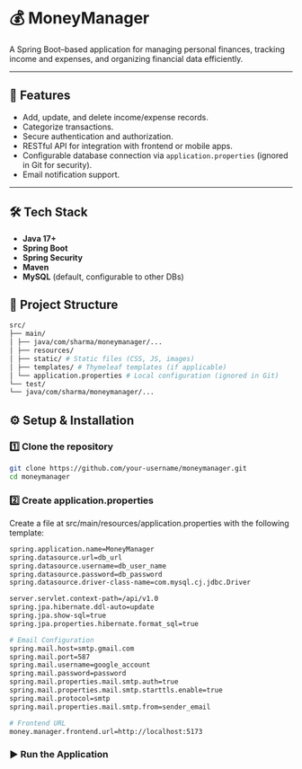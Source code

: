 # 💰 MoneyManager

A Spring Boot–based application for managing personal finances, tracking income and expenses, and organizing financial data efficiently.

---

## 🚀 Features
- Add, update, and delete income/expense records.
- Categorize transactions.
- Secure authentication and authorization.
- RESTful API for integration with frontend or mobile apps.
- Configurable database connection via `application.properties` (ignored in Git for security).
- Email notification support.

---

## 🛠 Tech Stack
- **Java 17+**
- **Spring Boot**
- **Spring Security**
- **Maven**
- **MySQL** (default, configurable to other DBs)

## 📂 Project Structure
```bash
src/
├── main/
│ ├── java/com/sharma/moneymanager/...
│ ├── resources/
│ ├── static/ # Static files (CSS, JS, images)
│ ├── templates/ # Thymeleaf templates (if applicable)
│ └── application.properties # Local configuration (ignored in Git)
└── test/
└── java/com/sharma/moneymanager/...
```

## ⚙️ Setup & Installation

### 1️⃣ Clone the repository
```bash
git clone https://github.com/your-username/moneymanager.git
cd moneymanager
```
### 2️⃣ Create application.properties
Create a file at src/main/resources/application.properties with the following template:
```bash
spring.application.name=MoneyManager
spring.datasource.url=db_url
spring.datasource.username=db_user_name
spring.datasource.password=db_password
spring.datasource.driver-class-name=com.mysql.cj.jdbc.Driver

server.servlet.context-path=/api/v1.0
spring.jpa.hibernate.ddl-auto=update
spring.jpa.show-sql=true
spring.jpa.properties.hibernate.format_sql=true

# Email Configuration
spring.mail.host=smtp.gmail.com
spring.mail.port=587
spring.mail.username=google_account
spring.mail.password=password
spring.mail.properties.mail.smtp.auth=true
spring.mail.properties.mail.smtp.starttls.enable=true
spring.mail.protocol=smtp
spring.mail.properties.mail.smtp.from=sender_email

# Frontend URL
money.manager.frontend.url=http://localhost:5173
```
### ▶️ Run the Application

